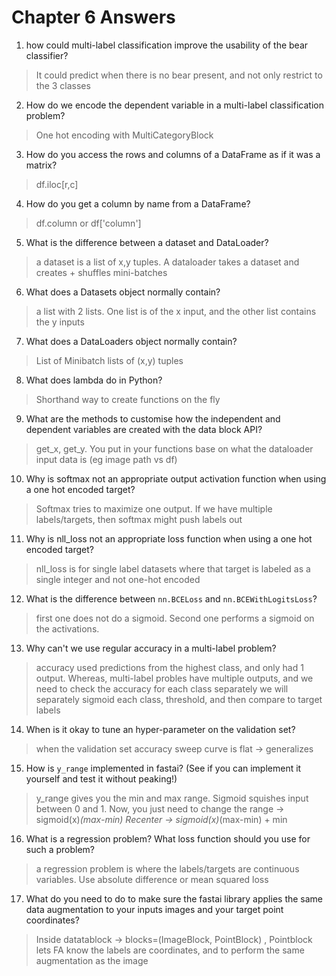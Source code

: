 # Chapter 6 Answers

1. how could multi-label classification improve the usability of the bear classifier?
> It could predict when there is no bear present, and not only restrict to the 3 classes

2. How do we encode the dependent variable in a multi-label classification problem?
> One hot encoding with MultiCategoryBlock

3. How do you access the rows and columns of a DataFrame as if it was a matrix?
> df.iloc[r,c]

4. How do you get a column by name from a DataFrame?
> df.column or df['column']

5. What is the difference between a dataset and DataLoader?
> a dataset is a list of x,y tuples. A dataloader takes a dataset and creates + shuffles mini-batches

6. What does a Datasets object normally contain?
> a list with 2 lists. One list is of the x input, and the other list contains the y inputs

7. What does a DataLoaders object normally contain?
> List of Minibatch lists of (x,y) tuples

8. What does lambda do in Python?
> Shorthand way to create functions on the fly

9. What are the methods to customise how the independent and dependent variables are created with the data block API?
> get_x, get_y. You put in your functions base on what the dataloader input data is (eg image path vs df)

10. Why is softmax not an appropriate output activation function when using a one hot encoded target?
> Softmax tries to maximize one output. If we have multiple labels/targets, then softmax might push labels out

11. Why is nll_loss not an appropriate loss function when using a one hot encoded target?
> nll_loss is for single label datasets where that target is labeled as a single integer and not one-hot encoded

12. What is the difference between `nn.BCELoss` and `nn.BCEWithLogitsLoss`?
> first one does not do a sigmoid. Second one performs a sigmoid on the activations.

13. Why can't we use regular accuracy in a multi-label problem?
> accuracy used predictions from the highest class, and only had 1 output. Whereas, multi-label probles have multiple outputs, and we need to check the accuracy for each class separately
> we will separately sigmoid each class, threshold, and then compare to target labels

14. When is it okay to tune an hyper-parameter on the validation set?
> when the validation set accuracy sweep curve is flat -> generalizes

15. How is `y_range` implemented in fastai? (See if you can implement it yourself and test it without peaking!)
> y_range gives you the min and max range. Sigmoid squishes input between 0 and 1.
> Now, you just need to change the range -> sigmoid(x)*(max-min)
> Recenter -> sigmoid(x)*(max-min) + min

16. What is a regression problem? What loss function should you use for such a problem?
> a regression problem is where the labels/targets are continuous variables. Use absolute difference or mean squared loss

17. What do you need to do to make sure the fastai library applies the same data augmentation to your inputs images and your target point coordinates?
> Inside datatablock -> blocks=(ImageBlock, PointBlock) , Pointblock lets FA know the labels are coordinates, and to perform the same augmentation as the image
